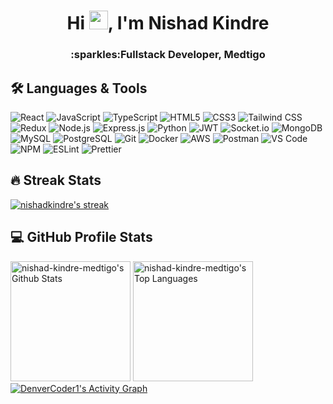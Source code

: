 <h1 align="center">
  Hi
  <img
    src="https://raw.githubusercontent.com/iampavangandhi/iampavangandhi/master/gifs/Hi.gif"
    width="30px"
  />, I'm Nishad Kindre
</h1>
<h3 align="center">:sparkles:Fullstack Developer, Medtigo</h3>

<h2>🛠️ Languages & Tools</h2>

<div>

  ![React](https://img.shields.io/badge/React-20232A?style=for-the-badge&logo=react&logoColor=61DAFB)
  ![JavaScript](https://img.shields.io/badge/JavaScript-323330?style=for-the-badge&logo=javascript&logoColor=F7DF1E)
  ![TypeScript](https://img.shields.io/badge/TypeScript-007ACC?style=for-the-badge&logo=typescript&logoColor=white)
  ![HTML5](https://img.shields.io/badge/HTML5-E34F26?style=for-the-badge&logo=html5&logoColor=white)
  ![CSS3](https://img.shields.io/badge/CSS3-1572B6?style=for-the-badge&logo=css3&logoColor=white)
  ![Tailwind
  CSS](https://img.shields.io/badge/Tailwind_CSS-38B2AC?style=for-the-badge&logo=tailwind-css&logoColor=white)
  ![Redux](https://img.shields.io/badge/Redux-593D88?style=for-the-badge&logo=redux&logoColor=white)
  ![Node.js](https://img.shields.io/badge/Node.js-339933?style=for-the-badge&logo=nodedotjs&logoColor=white)
  ![Express.js](https://img.shields.io/badge/Express.js-000000?style=for-the-badge&logo=express&logoColor=white)
  ![Python](https://img.shields.io/badge/Python-FFD43B?style=for-the-badge&logo=python&logoColor=blue)
  ![JWT](https://img.shields.io/badge/JWT-000000?style=for-the-badge&logo=JSON%20web%20tokens&logoColor=white)
  ![Socket.io](https://img.shields.io/badge/Socket.io-010101?&style=for-the-badge&logo=Socket.io&logoColor=white)
  ![MongoDB](https://img.shields.io/badge/MongoDB-4EA94B?style=for-the-badge&logo=mongodb&logoColor=white)
  ![MySQL](https://img.shields.io/badge/MySQL-005C84?style=for-the-badge&logo=mysql&logoColor=white)
  ![PostgreSQL](https://img.shields.io/badge/PostgreSQL-316192?style=for-the-badge&logo=postgresql&logoColor=white)
  ![Git](https://img.shields.io/badge/GIT-E44C30?style=for-the-badge&logo=git&logoColor=white)
  ![Docker](https://img.shields.io/badge/Docker-2CA5E0?style=for-the-badge&logo=docker&logoColor=white)
  ![AWS](https://img.shields.io/badge/Amazon_AWS-FF9900?style=for-the-badge&logo=amazonaws&logoColor=white)
  ![Postman](https://img.shields.io/badge/Postman-FF6C37?style=for-the-badge&logo=Postman&logoColor=white)
  ![VS
  Code](https://img.shields.io/badge/VSCode-0078D4?style=for-the-badge&logo=visual%20studio%20code&logoColor=white)
  ![NPM](https://img.shields.io/badge/npm-CB3837?style=for-the-badge&logo=npm&logoColor=white)
  ![ESLint](https://img.shields.io/badge/eslint-3A33D1?style=for-the-badge&logo=eslint&logoColor=white)
  ![Prettier](https://img.shields.io/badge/prettier-1A2C34?style=for-the-badge&logo=prettier&logoColor=F7BA3E)
</div>

<h2>🔥 Streak Stats</h2>
<p>
  <a href="https://github.com/DenverCoder1/github-readme-streak-stats">
    <img
      title="🔥 Get streak stats for your profile at git.io/streak-stats"
      alt="nishadkindre's streak"
      src="https://github-readme-streak-stats-eight.vercel.app/?user=nishad-kindre-medtigo&theme=monokai-metallian&hide_border=true&short_numbers=true"
    />
  </a>
</p>
<h2>💻 GitHub Profile Stats</h2>
<a href="https://github.com/anuraghazra/github-readme-stats"
  ><img
    alt="nishad-kindre-medtigo's Github Stats"
    src="https://denvercoder1-github-readme-stats.vercel.app/api/?username=nishad-kindre-medtigo&show_icons=true&include_all_commits=true&count_private=true&theme=react&hide_border=true&bg_color=1F222E&title_color=F85D7F&icon_color=F8D866"
    height="192px"
/></a>
<a href="https://github.com/anuraghazra/github-readme-stats"
  ><img
    alt="nishad-kindre-medtigo's Top Languages"
    src="https://denvercoder1-github-readme-stats.vercel.app/api/top-langs/?username=nishad-kindre-medtigo&langs_count=8&layout=compact&theme=react&hide_border=true&bg_color=1F222E&title_color=F85D7F&icon_color=F8D866&hide=Jupyter%20Notebook,Roff"
    height="192px"
/></a>
<a href="https://github.com/ashutosh00710/github-readme-activity-graph"
  ><img
    alt="DenverCoder1's Activity Graph"
    src="https://github-readme-activity-graph.vercel.app/graph/?username=nishad-kindre-medtigo&bg_color=1F222E&color=F8D866&line=F85D7F&point=FFFFFF&hide_border=true"
/></a>
